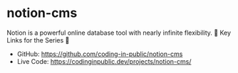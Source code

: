 # notion-cms
Notion is a powerful online database tool with nearly infinite flexibility. 
🔗  Key Links for the Series 🔗
- GitHub: https://github.com/coding-in-public/notion-cms
- Live Code: https://codinginpublic.dev/projects/notion-cms/
 
